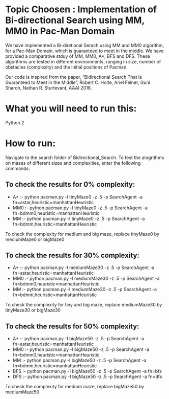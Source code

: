 
# Topic Choosen : Implementation of Bi-directional Search using MM, MM0 in Pac-Man Domain

We have implemented a Bi-diretional Serach using MM and MM0 algorithm, for a Pac-Man Domain, which is guaranteed to meet in the middle. We have provided a comparative stduy of MM, MM0, A*, BFS and DFS. These algorithms are tested in different environments, ranging in size, number of obstacles (complexity) and the initial positions of Pacman.


Our code is inspired from the paper, “Bidirectional Search That Is Guaranteed to Meet in the Middle”, Robert C. Holte, Ariel Felner, Guni Sharon, Nathan R. Sturtevant, AAAI 2016.


# What you will need to run this:

Python 2

# How to run:
Navigate to the search folder of Bidirectional_Search. To test the alogrithms on mazes of different sizes and complexities, enter the following commands:

## To check the results for 0% complexity:

* A* :- python pacman.py -l tinyMaze0 -z .5 -p SearchAgent -a fn=astar,heuristic=manhattanHeuristic 
* MM0 :- python pacman.py -l tinyMaze0 -z .5 -p SearchAgent -a fn=bdmm0,heuristic=manhattanHeuristic
* MM :- python pacman.py -l tinyMaze0 -z .5 -p SearchAgent -a fn=bdmm,heuristic=manhattanHeuristic

 To check the complexity for medium and big maze, replace tinyMaze0 by mediumMaze0 or bigMaze0

## To check the results for 30% complexity:

* A* :- python pacman.py -l mediumMaze30 -z .5 -p SearchAgent -a fn=astar,heuristic=manhattanHeuristic
* MM0 :- python pacman.py -l mediumMaze30 -z .5 -p SearchAgent -a fn=bdmm0,heuristic=manhattanHeuristic
* MM :- python pacman.py -l mediumMaze30 -z .5 -p SearchAgent -a fn=bdmm,heuristic=manhattanHeuristic

 To check the complexity for tiny and big maze, replace mediumMaze30 by tinyMaze30 or bigMaze30

## To check the results for 50% complexity:

* A* :- python pacman.py -l bigMaze50 -z .5 -p SearchAgent -a fn=astar,heuristic=manhattanHeuristic
* MM0 :- python pacman.py -l bigMaze50 -z .5 -p SearchAgent -a fn=bdmm0,heuristic=manhattanHeuristic
* MM :- python pacman.py -l bigMaze50 -z .5 -p SearchAgent -a fn=bdmm,heuristic=manhattanHeuristic
* BFS :- python pacman.py -l bigMaze50 -z .5 -p SearchAgent -a fn=bfs
* DFS :- python pacman.py -l bigMaze50 -z .5 -p SearchAgent -a fn=dfs

 To check the complexity for medium maze, replace bigMaze50 by mediumMaze50 
